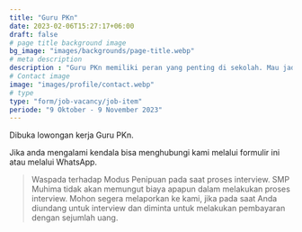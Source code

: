 ```yaml
---
title: "Guru PKn"
date: 2023-02-06T15:27:17+06:00
draft: false
# page title background image
bg_image: "images/backgrounds/page-title.webp"
# meta description
description : "Guru PKn memiliki peran yang penting di sekolah. Mau jadi bagian dari SMP Muhima, yuk Gabung Sekarang!"
# Contact image
image: "images/profile/contact.webp"
# type
type: "form/job-vacancy/job-item"
periode: "9 Oktober - 9 November 2023"
---
```


Dibuka lowongan kerja Guru PKn.

Jika anda mengalami kendala bisa menghubungi kami melalui formulir ini atau melalui WhatsApp.

> Waspada terhadap Modus Penipuan pada saat proses interview. SMP Muhima tidak akan memungut biaya apapun dalam melakukan proses interview. Mohon segera melaporkan ke kami, jika pada saat Anda diundang untuk interview dan diminta untuk melakukan pembayaran dengan sejumlah uang.